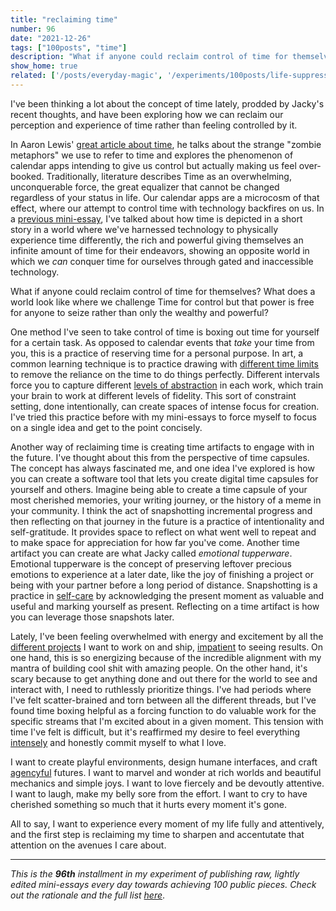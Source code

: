 ```yaml
---
title: "reclaiming time"
number: 96
date: "2021-12-26"
tags: ["100posts", "time"]
description: "What if anyone could reclaim control of time for themselves? What does a world look like where we challenge Time for control but that power is free for anyone to seize rather than only the wealthy and powerful?"
show_home: true
related: ['/posts/everyday-magic', '/experiments/100posts/life-suppressants', '/experiments/100posts/impatience', '/posts/uneven-time', '/experiments/100posts/nows-focus', '/experiments/100posts/intensity']
---
```

I've been thinking a lot about the concept of time lately, prodded by Jacky's recent thoughts, and have been exploring how we can reclaim our perception and experience of time rather than feeling controlled by it.

In Aaron Lewis' [great article about time](https://aaronzlewis.com/blog/2019/02/11/fools-and-their-time-metaphors/), he talks about the strange "zombie metaphors" we use to refer to time and explores the phenomenon of calendar apps intending to give us control but actually making us feel over-booked. Traditionally, literature describes Time as an overwhelming, unconquerable force, the great equalizer that cannot be changed regardless of your status in life. Our calendar apps are a microcosm of that effect, where our attempt to control time with technology backfires on us. In a [previous mini-essay](/posts/uneven-time), I've talked about how time is depicted in a short story in a world where we've harnessed technology to physically experience time differently, the rich and powerful giving themselves an infinite amount of time for their endeavors, showing an opposite world in which we *can* conquer time for ourselves through gated and inaccessible technology.

What if anyone could reclaim control of time for themselves? What does a world look like where we challenge Time for control but that power is free for anyone to seize rather than only the wealthy and powerful?

One method I've seen to take control of time is boxing out time for yourself for a certain task. As opposed to calendar events that *take* your time from you, this is a practice of reserving time for a personal purpose. In art, a common learning technique is to practice drawing with [different time limits](https://www.reddit.com/r/learnart/comments/mi3mze/does_drawing_with_a_time_limit_helps_you_get/) to remove the reliance on the time to do things perfectly. Different intervals force you to capture different [levels of abstraction](lhttp://worrydream.com/LadderOfAbstraction/) in each work, which train your brain to work at different levels of fidelity. This sort of constraint setting, done intentionally, can create spaces of intense focus for creation. I've tried this practice before with my mini-essays to force myself to focus on a single idea and get to the point concisely.

Another way of reclaiming time is creating time artifacts to engage with in the future. I've thought about this from the perspective of time capsules. The concept has always fascinated me, and one idea I've explored is how you can create a software tool that lets you create digital time capsules for yourself and others. Imagine being able to create a time capsule of your most cherished memories, your writing journey, or the history of a meme in your community. I think the act of snapshotting incremental progress and then reflecting on that journey in the future is a practice of intentionality and self-gratitude. It provides space to reflect on what went well to repeat and to make space for appreciation for how far you've come. Another time artifact you can create are what Jacky called *emotional tupperware*. Emotional tupperware is the concept of preserving leftover precious emotions to experience at a later date, like the joy of finishing a project or being with your partner before a long period of distance. Snapshotting is a practice in [self-care](/experiments/100posts/life-suppressants) by acknowledging the present moment as valuable and useful and marking yourself as present. Reflecting on a time artifact is how you can leverage those snapshots later.

Lately, I've been feeling overwhelmed with energy and excitement by all the [different projects](/experiments/100posts/nows-focus/) I want to work on and ship, [impatient](/experiments/100posts/impatience) to seeing results. On one hand, this is so energizing because of the incredible alignment with my mantra of building cool shit with amazing people. On the other hand, it's scary because to get anything done and out there for the world to see and interact with, I need to ruthlessly prioritize things. I've had periods where I've felt scatter-brained and torn between all the different threads, but I've found time boxing helpful as a forcing function to do valuable work for the specific streams that I'm excited about in a given moment. This tension with time I've felt is difficult, but it's reaffirmed my desire to feel everything [intensely](/experiments/100posts/intensity) and honestly commit myself to what I love.

I want to create playful environments, design humane interfaces, and craft [agencyful](/posts/everyday-magic) futures. I want to marvel and wonder at rich worlds and beautiful mechanics and simple joys. I want to love fiercely and be devoutly attentive. I want to laugh, make my belly sore from the effort. I want to cry to have cherished something so much that it hurts every moment it's gone.

All to say, I want to experience every moment of my life fully and attentively, and the first step is reclaiming my time to sharpen and accentutate that attention on the avenues I care about.

---
*This is the **96th** installment in my experiment of publishing raw, lightly edited mini-essays every day towards achieving 100 public pieces. Check out the rationale and the full list [here](/experiments/100posts/)*.
